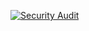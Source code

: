 [![Security Audit](https://github.com/MahdiBaghbani/connect-your-books/actions/workflows/audit.yaml/badge.svg)](https://github.com/MahdiBaghbani/connect-your-books/actions/workflows/audit.yaml)
